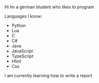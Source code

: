Hi Im a german student who likes to program

Languages I know:
* Python
* Lua
* C
* C#
* Java
* JavaScript
* TypeScript
* Html
* Css

I am currently learning how to write a report
